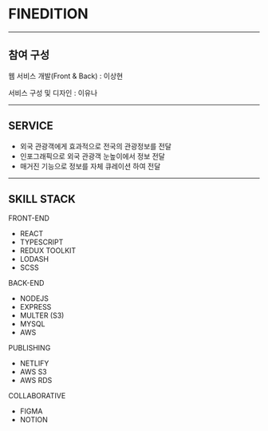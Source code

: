 # FINEDITION

---

## 참여 구성

웹 서비스 개발(Front & Back) : 이상현

서비스 구성 및 디자인 : 이유나

---

## SERVICE

 - 외국 관광객에게 효과적으로 전국의 관광정보를 전달 
 - 인포그래픽으로 외국 관광객 눈높이에서 정보 전달
 - 매거진 기능으로 정보를 자체 큐레이션 하여 전달

--- 

## SKILL STACK

FRONT-END
- REACT
- TYPESCRIPT
- REDUX TOOLKIT
- LODASH
- SCSS

BACK-END
- NODEJS
- EXPRESS
- MULTER (S3)
- MYSQL
- AWS

PUBLISHING
- NETLIFY
- AWS S3
- AWS RDS

COLLABORATIVE
- FIGMA
- NOTION
